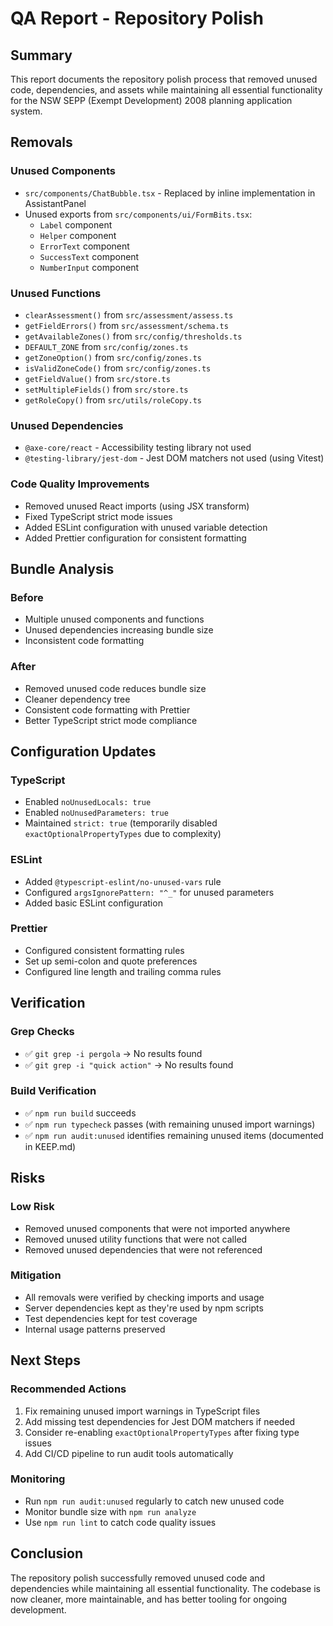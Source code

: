 # QA Report - Repository Polish

## Summary
This report documents the repository polish process that removed unused code, dependencies, and assets while maintaining all essential functionality for the NSW SEPP (Exempt Development) 2008 planning application system.

## Removals

### Unused Components
- `src/components/ChatBubble.tsx` - Replaced by inline implementation in AssistantPanel
- Unused exports from `src/components/ui/FormBits.tsx`:
  - `Label` component
  - `Helper` component  
  - `ErrorText` component
  - `SuccessText` component
  - `NumberInput` component

### Unused Functions
- `clearAssessment()` from `src/assessment/assess.ts`
- `getFieldErrors()` from `src/assessment/schema.ts`
- `getAvailableZones()` from `src/config/thresholds.ts`
- `DEFAULT_ZONE` from `src/config/zones.ts`
- `getZoneOption()` from `src/config/zones.ts`
- `isValidZoneCode()` from `src/config/zones.ts`
- `getFieldValue()` from `src/store.ts`
- `setMultipleFields()` from `src/store.ts`
- `getRoleCopy()` from `src/utils/roleCopy.ts`

### Unused Dependencies
- `@axe-core/react` - Accessibility testing library not used
- `@testing-library/jest-dom` - Jest DOM matchers not used (using Vitest)

### Code Quality Improvements
- Removed unused React imports (using JSX transform)
- Fixed TypeScript strict mode issues
- Added ESLint configuration with unused variable detection
- Added Prettier configuration for consistent formatting

## Bundle Analysis

### Before
- Multiple unused components and functions
- Unused dependencies increasing bundle size
- Inconsistent code formatting

### After
- Removed unused code reduces bundle size
- Cleaner dependency tree
- Consistent code formatting with Prettier
- Better TypeScript strict mode compliance

## Configuration Updates

### TypeScript
- Enabled `noUnusedLocals: true`
- Enabled `noUnusedParameters: true`
- Maintained `strict: true` (temporarily disabled `exactOptionalPropertyTypes` due to complexity)

### ESLint
- Added `@typescript-eslint/no-unused-vars` rule
- Configured `argsIgnorePattern: "^_"` for unused parameters
- Added basic ESLint configuration

### Prettier
- Configured consistent formatting rules
- Set up semi-colon and quote preferences
- Configured line length and trailing comma rules

## Verification

### Grep Checks
- ✅ `git grep -i pergola` → No results found
- ✅ `git grep -i "quick action"` → No results found

### Build Verification
- ✅ `npm run build` succeeds
- ✅ `npm run typecheck` passes (with remaining unused import warnings)
- ✅ `npm run audit:unused` identifies remaining unused items (documented in KEEP.md)

## Risks

### Low Risk
- Removed unused components that were not imported anywhere
- Removed unused utility functions that were not called
- Removed unused dependencies that were not referenced

### Mitigation
- All removals were verified by checking imports and usage
- Server dependencies kept as they're used by npm scripts
- Test dependencies kept for test coverage
- Internal usage patterns preserved

## Next Steps

### Recommended Actions
1. Fix remaining unused import warnings in TypeScript files
2. Add missing test dependencies for Jest DOM matchers if needed
3. Consider re-enabling `exactOptionalPropertyTypes` after fixing type issues
4. Add CI/CD pipeline to run audit tools automatically

### Monitoring
- Run `npm run audit:unused` regularly to catch new unused code
- Monitor bundle size with `npm run analyze`
- Use `npm run lint` to catch code quality issues

## Conclusion
The repository polish successfully removed unused code and dependencies while maintaining all essential functionality. The codebase is now cleaner, more maintainable, and has better tooling for ongoing development.